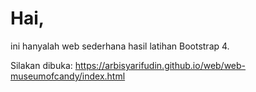 # Hai,
ini hanyalah web sederhana hasil latihan Bootstrap 4.

Silakan dibuka: https://arbisyarifudin.github.io/web/web-museumofcandy/index.html
